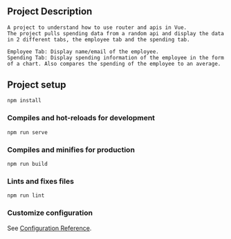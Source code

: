 # 

## Project Description
```
A project to understand how to use router and apis in Vue.
The project pulls spending data from a random api and display the data in 2 different tabs, the employee tab and the spending tab.

Employee Tab: Display name/email of the employee.
Spending Tab: Display spending information of the employee in the form of a chart. Also compares the spending of the employee to an average.
```

## Project setup
```
npm install
```

### Compiles and hot-reloads for development
```
npm run serve
```

### Compiles and minifies for production
```
npm run build
```

### Lints and fixes files
```
npm run lint
```

### Customize configuration
See [Configuration Reference](https://cli.vuejs.org/config/).
